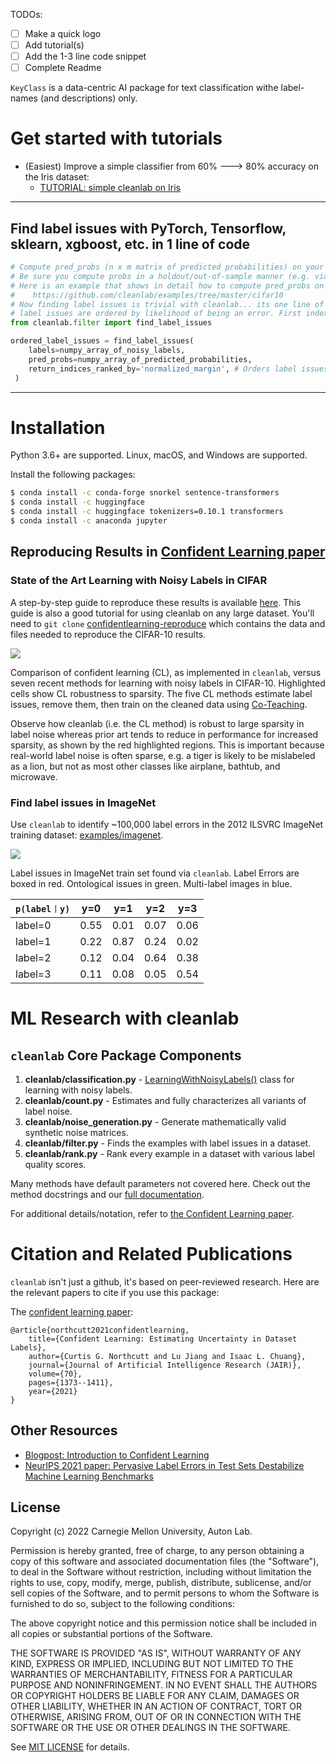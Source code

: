 <!--- # KeyClass
Classifying Unstructured Clinical Notes via Automatic Weak Supervision --->

TODOs:
- [ ] Make a quick logo
- [ ] Add tutorial(s)
- [ ] Add the 1-3 line code snippet
- [ ] Complete Readme

<!--- ![](https://raw.githubusercontent.com/cleanlab/assets/master/cleanlab/cleanlab_logo.png)--->

`KeyClass` is a data-centric AI package for text classification withe label-names (and descriptions) only.

<!---`cleanlab` `clean`s `lab`els and supports **finding, quantifying, and learning** with label issues in datasets. See datasets cleaned with `cleanlab` at [labelerrors.com](https://labelerrors.com).

Check out the: [documentation](https://docs.cleanlab.ai/), [examples](https://github.com/cleanlab/examples), and [installation instructions](https://github.com/cleanlab/cleanlab#installation)

`cleanlab` is powered by **confident learning**, published in this [paper](https://jair.org/index.php/jair/article/view/12125) | [blog](https://l7.curtisnorthcutt.com/confident-learning).--->

<!---[![pypi](https://img.shields.io/pypi/v/cleanlab.svg)](https://pypi.org/pypi/cleanlab/) [![os](https://img.shields.io/badge/platform-windows%20%7C%20macos%20%7C%20linux-lightgrey)](https://pypi.org/pypi/cleanlab/) [![py\_versions](https://img.shields.io/badge/python-2.7%20%7C%203.6%2B-blue)](https://pypi.org/pypi/cleanlab/) [![build\_status](https://github.com/cleanlab/cleanlab/workflows/CI/badge.svg)](https://github.com/cleanlab/cleanlab/actions?query=workflow%3ACI) [![coverage](https://codecov.io/gh/cleanlab/cleanlab/branch/master/graph/badge.svg)](https://app.codecov.io/gh/cleanlab/cleanlab) [![docs](https://readthedocs.org/projects/cleanlab/badge/?version=latest)](https://docs.cleanlab.ai/)--->

# Get started with tutorials
  - (Easiest) Improve a simple classifier from 60% ---> 80% accuracy on the Iris dataset:
    - [TUTORIAL: simple cleanlab on Iris](https://github.com/cleanlab/examples/blob/master/iris_simple_example.ipynb)
<!---  - (Comprehensive) Image classification with noisy labels
    - [TUTORIAL: learning with noisy labels on CIFAR](https://github.com/cleanlab/examples/tree/master/cifar10)
  - Run Cleanlab on 4 datasets using 9 different classifiers/models:   
    - [TUTORIAL: classifier comparison](https://github.com/cleanlab/examples/blob/master/classifier_comparison.ipynb)
  - Find [label errors](https://arxiv.org/abs/2103.14749) in MNIST, ImageNet, CIFAR-10/100, Caltech-256, QuickDraw, Amazon Reviews, IMDB, 20 Newsgroups, AudioSet:
    - [TUTORIAL: Find Label Errors in the 10 most common ML benchmark test datasets with cleanlab](https://github.com/cleanlab/label-errors/blob/main/examples/Tutorial%20-%20How%20To%20Find%20Label%20Errors%20With%20CleanLab.ipynb)
  - Demystifying [Confident Learning](https://www.jair.org/index.php/jair/article/view/12125) (the theory and algorithms underlying `cleanlab`):
     - [TUTORIAL: confident learning with just numpy and for-loops](https://github.com/cleanlab/examples/blob/master/simplifying_confident_learning_tutorial.ipynb)
     - [TUTORIAL: visualizing confident learning](https://github.com/cleanlab/examples/blob/master/visualizing_confident_learning.ipynb)--->

-----
<!--- 
<details><summary><b>News! (2021) </b> -- <code>cleanlab</code> finds pervasive label errors in the most common ML test sets (<b>click to learn more</b>) </summary>
<p>
<ul>
<li> <b>Dec 2021 🎉</b>  NeurIPS published the <a href="https://arxiv.org/abs/2103.14749">label errors paper (Northcutt, Athalye, & Mueller, 2021)</a>.</li>
<li> <b>Apr 2021 🎉</b>  Journal of AI Research published the <a href="https://jair.org/index.php/jair/article/view/12125">confident learning paper (Northcutt, Jiang, & Chuang, 2021)</a>.</li>
<li> <b>Mar 2021 😲</b>  <code>cleanlab</code> used to find and fix label issues in 10 of the most common ML benchmark datasets, published in: <a href="https://datasets-benchmarks-proceedings.neurips.cc/paper/2021/hash/f2217062e9a397a1dca429e7d70bc6ca-Abstract-round1.html">NeurIPS 2021</a>. Along with <a href="https://arxiv.org/abs/2103.14749">the paper (Northcutt, Athalye, & Mueller, 2021)</a>, the authors launched <a href="https://labelerrors.com">labelerrors.com</a> where you can view the label issues in these datasets.</li>
</ul>
</p>
</details>

<details><summary><b>News! (2020) </b> -- <code>cleanlab</code> adds support for all OS, achieves state-of-the-art, supports co-teaching, and more (<b>click to learn more</b>) </summary>
<p>
<ul>
<li> <b>Dec 2020 🎉</b>  <code>cleanlab</code> supports NeurIPS workshop paper <a href="https://securedata.lol/camera_ready/28.pdf">(Northcutt, Athalye, & Lin, 2020)</a>.</li>
<li> <b>Dec 2020 🤖</b>  <code>cleanlab</code> supports <a href="https://github.com/cleanlab/cleanlab#pu-learning-with-cleanlab">PU learning</a>.</li>
<li> <b>Feb 2020 🤖</b>  <code>cleanlab</code> now natively supports Mac, Linux, and Windows.</li>
<li> <b>Feb 2020 🤖</b>  <code>cleanlab</code> now supports <a href="https://github.com/cleanlab/cleanlab/blob/master/cleanlab/coteaching.py">Co-Teaching</a> <a href="https://arxiv.org/abs/1804.06872">(Han et al., 2018)</a>.</li>
<li> <b>Jan 2020 🎉</b> <code>cleanlab</code> achieves state-of-the-art on CIFAR-10 with noisy labels. Code to reproduce:  <a href="https://github.com/cleanlab/examples/tree/master/cifar10">examples/cifar10</a>. This is a great place to see how to use cleanlab on real datasets (with predicted probabiliteis already precomputed for you).</li>
</ul>
</p>
</details>

Past release notes and **future features planned** is available [here](https://github.com/cleanlab/cleanlab/blob/master/cleanlab/version.py).

## So fresh, so `cleanlab`

`cleanlab` finds and cleans label issues in any dataset using [state-of-the-art algorithms](https://arxiv.org/abs/1911.00068) to find label issues, characterize noise, and learn in spite of it. `cleanlab` is fast: its built on optimized algorithms and parallelized across CPU threads automatically. `cleanlab` is powered by [provable guarantees](https://arxiv.org/abs/1911.00068) of exact noise estimation and label error finding in realistic cases when model output probabilities are erroneous. `cleanlab` supports multi-label, multiclass, sparse matrices, etc. By default, `cleanlab` requires no hyper-parameters.

`cleanlab` implements the family of theory and algorithms called [confident learning](https://arxiv.org/abs/1911.00068) with provable guarantees of exact noise estimation and label error finding (even when model output probabilities are noisy/imperfect).

`cleanlab` supports many classification tasks: multi-label, multiclass, sparse matrices, etc.

`cleanlab` is:

1.  **backed-by-theory** - Provable perfect label error finding in some realistic conditions.
2.  **fast** - Non-iterative, parallelized algorithms (e.g. < 1 second to find label issues in ImageNet with pre-computed probabilities)
3.  **general** - Works with any dataset, model, and framework, e.g., Tensorflow, PyTorch, sklearn, xgboost, etc.
--->

## Find label issues with PyTorch, Tensorflow, sklearn, xgboost, etc. in 1 line of code

```python
# Compute pred_probs (n x m matrix of predicted probabilities) on your own, with any classifier.
# Be sure you compute probs in a holdout/out-of-sample manner (e.g. via cross-validation)
# Here is an example that shows in detail how to compute pred_probs on CIFAR-10:
#    https://github.com/cleanlab/examples/tree/master/cifar10
# Now finding label issues is trivial with cleanlab... its one line of code.
# label issues are ordered by likelihood of being an error. First index is most likely error.
from cleanlab.filter import find_label_issues

ordered_label_issues = find_label_issues(
    labels=numpy_array_of_noisy_labels,
    pred_probs=numpy_array_of_predicted_probabilities,
    return_indices_ranked_by='normalized_margin', # Orders label issues
 )
```
<!--- 
**CAUTION:** Predicted probabilities from your model must be out-of-sample\! You should never provide predictions on the same datapoints used to train the model, as these will be overfit and unsuitable for finding label-errors. To obtain out-of-sample predicted probabilities for every datapoint in your dataset, you can use [cross-validation](https://machinelearningmastery.com/out-of-fold-predictions-in-machine-learning/). Alternatively, you can train your model on a separate dataset and you are only evaluating labels in data that was previously held-out.

Pre-computed **out-of-sample** predicted probabilities for CIFAR-10 train set are available: [here](https://github.com/cleanlab/examples/tree/master/cifar10#pre-computed-psx-for-every-noise--sparsity-condition).

## Learning with noisy labels in 3 lines of code

```python
from cleanlab.classification import LearningWithNoisyLabels
from sklearn.linear_model import LogisticRegression

# Wrap around any classifier. Yup, you can use sklearn/pyTorch/Tensorflow/FastText/etc.
lnl = LearningWithNoisyLabels(clf=LogisticRegression())
lnl.fit(X=X_train_data, labels=train_noisy_labels)
# Estimate the predictions you would have gotten by training with *no* label issues.
predicted_test_labels = lnl.predict(X_test)
```

Check out these [examples](https://github.com/cleanlab/examples) and [tests](https://github.com/cleanlab/cleanlab/tree/master/tests) (includes how to use other types of models).

## Learn cleanlab in 5min

New to `cleanlab`? Try out these easy tutorials:

1.  [Simple example of learning with noisy labels on the Iris dataset (multiclass classification)](https://github.com/cleanlab/examples/blob/master/iris_simple_example.ipynb).
2.  [Learning with noisy labels on CIFAR](https://github.com/cleanlab/examples/tree/master/cifar10)

## Use `cleanlab` with any model (Tensorflow, PyTorch, sklearn, xgboost, etc.)

All of the features of the `cleanlab` package work with **any model**. Yes, any model. Feel free to use PyTorch, Tensorflow, caffe2, scikit-learn, mxnet, etc. If you use a scikit-learn classifier, all `cleanlab` methods will work out-of-the-box. It’s also easy to use your favorite model from a non-scikit-learn package, just wrap your model into a Python class that inherits the `sklearn.base.BaseEstimator`:

``` python
from sklearn.base import BaseEstimator
class YourFavoriteModel(BaseEstimator): # Inherits sklearn base classifier
    def __init__(self, ):
        pass
    def fit(self, X, y, sample_weight=None):
        pass
    def predict(self, X):
        pass
    def predict_proba(self, X):
        pass
    def score(self, X, y, sample_weight=None):
        pass

# Now you can use your model with `cleanlab`. Here's one example:
from cleanlab.classification import LearningWithNoisyLabels
lnl = LearningWithNoisyLabels(clf=YourFavoriteModel())
lnl.fit(train_data, train_labels_with_errors)
```

#### Want to see a working example? [Here’s a compliant PyTorch MNIST CNN class](https://github.com/cleanlab/cleanlab/blob/master/cleanlab/models/mnist_pytorch.py)

As you can see [here](https://github.com/cleanlab/cleanlab/blob/master/cleanlab/models/mnist_pytorch.py), technically you don’t actually need to inherit from `sklearn.base.BaseEstimator`, as you can just create a class that defines `.fit()`, `.predict()`, and `.predict\_proba()`, but inheriting makes downstream scikit-learn applications like hyper-parameter optimization work seamlessly. See [cleanlab.classification.LearningWithNoisyLabels()](https://github.com/cleanlab/cleanlab/blob/master/cleanlab/classification.py#L106) for a fully compliant model.

Note, some libraries exists to do this for you. For PyTorch, check out the `skorch` Python library which will wrap your `pytorch` model into a `scikit-learn` compliant model.
--->

----

# Installation

Python 3.6+ are supported. Linux, macOS, and Windows are supported.

<!---
Stable release (pip):

``` bash
$ pip install cleanlab  # Using pip
```

Stable release (conda):

``` bash
$ conda install -c cleanlab cleanlab  # Using conda
```

Developer release:

``` bash
$ pip install git+https://github.com/cleanlab/cleanlab.git
```
--->
Install the following packages:

``` bash
$ conda install -c conda-forge snorkel sentence-transformers
$ conda install -c huggingface 
$ conda install -c huggingface tokenizers=0.10.1 transformers
$ conda install -c anaconda jupyter
```


## Reproducing Results in [Confident Learning paper](https://arxiv.org/abs/1911.00068)

### State of the Art Learning with Noisy Labels in CIFAR

A step-by-step guide to reproduce these results is available [here](https://github.com/cleanlab/examples/tree/master/cifar10). This guide is also a good tutorial for using cleanlab on any large dataset. You'll need to `git clone`
[confidentlearning-reproduce](https://github.com/cgnorthcutt/confidentlearning-reproduce) which contains the data and files needed to reproduce the CIFAR-10 results.

![](https://raw.githubusercontent.com/cleanlab/assets/master/cleanlab/cifar10_benchmarks.png)

Comparison of confident learning (CL), as implemented in `cleanlab`, versus seven recent methods for learning with noisy labels in CIFAR-10. Highlighted cells show CL robustness to sparsity. The five CL methods estimate label issues, remove them, then train on the cleaned data using [Co-Teaching](https://github.com/cleanlab/cleanlab/blob/master/cleanlab/coteaching.py).

Observe how cleanlab (i.e. the CL method) is robust to large sparsity in label noise whereas prior art tends to reduce in performance for increased sparsity, as shown by the red highlighted regions. This is important because real-world label noise is often sparse, e.g. a tiger is likely to be mislabeled as a lion, but not as most other classes like airplane, bathtub, and microwave.

### Find label issues in ImageNet

Use `cleanlab` to identify \~100,000 label errors in the 2012 ILSVRC ImageNet training dataset: [examples/imagenet](https://github.com/cleanlab/examples/tree/master/imagenet).

![](https://raw.githubusercontent.com/cleanlab/assets/master/cleanlab/imagenet_train_label_errors_32.jpg)

Label issues in ImageNet train set found via `cleanlab`. Label Errors are boxed in red. Ontological issues in green. Multi-label images in blue.

| `p(label︱y)` | y=0  | y=1  | y=2  | y=3  |
|--------------|------|------|------|------|
| label=0      | 0.55 | 0.01 | 0.07 | 0.06 |
| label=1      | 0.22 | 0.87 | 0.24 | 0.02 |
| label=2      | 0.12 | 0.04 | 0.64 | 0.38 |
| label=3      | 0.11 | 0.08 | 0.05 | 0.54 |

# ML Research with cleanlab

## `cleanlab` Core Package Components

1.  **cleanlab/classification.py** - [LearningWithNoisyLabels()](https://github.com/cleanlab/cleanlab/blob/master/cleanlab/classification.py#L106) class for learning with noisy labels.
2.  **cleanlab/count.py** - Estimates and fully characterizes all variants of label noise.
3.  **cleanlab/noise\_generation.py** - Generate mathematically valid synthetic noise matrices.
4.  **cleanlab/filter.py** - Finds the examples with label issues in a dataset.
5.  **cleanlab/rank.py** - Rank every example in a dataset with various label quality scores.

Many methods have default parameters not covered here. Check out the
method docstrings and our [full documentation](https://docs.cleanlab.ai/).

For additional details/notation, refer to [the Confident Learning paper](https://jair.org/index.php/jair/article/view/12125).

# Citation and Related Publications

`cleanlab` isn't just a github, it's based on peer-reviewed research. Here are the relevant papers to cite if you use this package:

The [confident learning paper](https://arxiv.org/abs/1911.00068):
 
    @article{northcutt2021confidentlearning,
        title={Confident Learning: Estimating Uncertainty in Dataset Labels},
        author={Curtis G. Northcutt and Lu Jiang and Isaac L. Chuang},
        journal={Journal of Artificial Intelligence Research (JAIR)},
        volume={70},
        pages={1373--1411},
        year={2021}
    }

## Other Resources

  - [Blogpost: Introduction to Confident Learning](https://l7.curtisnorthcutt.com/confident-learning)
  - [NeurIPS 2021 paper: Pervasive Label Errors in Test Sets Destabilize Machine Learning Benchmarks](https://arxiv.org/abs/2103.14749)

## License

Copyright (c) 2022 Carnegie Mellon University, Auton Lab.

Permission is hereby granted, free of charge, to any person obtaining a copy of this software and associated documentation files (the "Software"), to deal in the Software without restriction, including without limitation the rights to use, copy, modify, merge, publish, distribute, sublicense, and/or sell copies of the Software, and to permit persons to whom the Software is furnished to do so, subject to the following conditions:

The above copyright notice and this permission notice shall be included in all copies or substantial portions of the Software.

THE SOFTWARE IS PROVIDED "AS IS", WITHOUT WARRANTY OF ANY KIND, EXPRESS OR IMPLIED, INCLUDING BUT NOT LIMITED TO THE WARRANTIES OF MERCHANTABILITY, FITNESS FOR A PARTICULAR PURPOSE AND NONINFRINGEMENT. IN NO EVENT SHALL THE AUTHORS OR COPYRIGHT HOLDERS BE LIABLE FOR ANY CLAIM, DAMAGES OR OTHER LIABILITY, WHETHER IN AN ACTION OF CONTRACT, TORT OR OTHERWISE, ARISING FROM, OUT OF OR IN CONNECTION WITH THE SOFTWARE OR THE USE OR OTHER DEALINGS IN THE SOFTWARE.

See [MIT LICENSE](https://github.com/autonlab/KeyClass/blob/main/LICENSE) for details.

